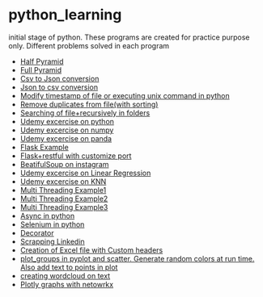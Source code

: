 # python_learning
initial stage of python.
These programs are created for practice purpose only. 
Different problems solved in each program

* [Half Pyramid](https://github.com/simplyshravan/python_learning/blob/master/pyramid.py)  
* [Full Pyramid](https://github.com/simplyshravan/python_learning/blob/master/pyramid_full.py)
* [Csv to Json conversion](https://github.com/simplyshravan/python_learning/blob/master/csv_to_json.py)
* [Json to csv conversion](https://github.com/simplyshravan/python_learning/blob/master/csv_to_json_print.py)
* [Modify timestamp of file or executing unix command in python](https://github.com/simplyshravan/python_learning/blob/master/modify_timestamp_of_file.py)
* [Remove duplicates from file(with sorting)](https://github.com/simplyshravan/python_learning/blob/master/remove_dup_rows.py)
* [Searching of file+recursively in folders](https://github.com/simplyshravan/python_learning/blob/master/file_search.py)
* [Udemy excercise on python](https://github.com/simplyshravan/python_learning/blob/master/udemy_python_exercise.py)
* [Udemy excercise on numpy](https://github.com/simplyshravan/python_learning/blob/master/numpy_exercise.py)
* [Udemy excercise on panda](https://github.com/simplyshravan/python_learning/blob/master/pandas_exercise.py)
* [Flask Example](https://github.com/simplyshravan/python_learning/blob/master/flaskRestful.py)
* [Flask+restful with customize port](https://github.com/simplyshravan/python_learning/blob/master/flask-hostname-port.py)
* [BeatifulSoup on instagram](https://github.com/simplyshravan/python_learning/blob/master/Using_beautifulsoup.py)
* [Udemy excercise on Linear Regression](https://github.com/simplyshravan/python_learning/blob/master/udemy_linearregression_excercise.py)
* [Udemy excercise on KNN](https://github.com/simplyshravan/python_learning/blob/master/udemy_KNN_excercise.py)
* [Multi Threading Example1](https://github.com/simplyshravan/python_learning/blob/master/threading.py)
* [Multi Threading Example2](https://github.com/simplyshravan/python_learning/blob/master/threading2.py)
* [Multi Threading Example3](https://github.com/simplyshravan/python_learning/blob/master/threading3.py)
* [Async in python](https://github.com/simplyshravan/python_learning/blob/master/async.py)
* [Selenium in python](https://github.com/simplyshravan/python_learning/blob/master/use_selenium.py)
* [Decorator](https://github.com/simplyshravan/python_learning/blob/master/decorator.py)
* [Scrapping Linkedin](https://github.com/simplyshravan/python_learning/blob/master/Scrapping_linkedin.py)
* [Creation of Excel file with Custom headers](https://github.com/simplyshravan/python_learning/blob/master/xlsx_creation.py)
* [plot_groups in pyplot and scatter. Generate random colors at run time. Also add text to points in plot](https://github.com/simplyshravan/python_learning/blob/master/plot_groups.py)
* [creating wordcloud on text](https://github.com/simplyshravan/python_learning/blob/master/create_wordcloud.py)
* [Plotly graphs with netowrkx](https://github.com/simplyshravan/python_learning/blob/master/plotly_test.ipynb)
